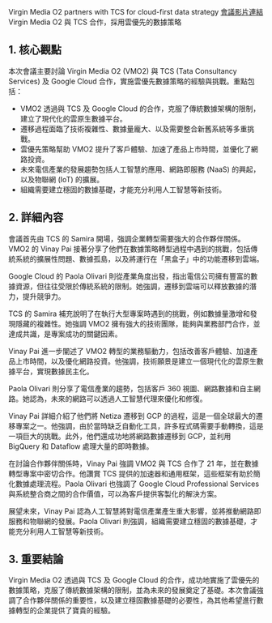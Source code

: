 Virgin Media O2 partners with TCS for cloud-first data strategy
[會議影片連結](https://www.youtube.com/watch?v=AprIsuZFWn0)
Virgin Media O2 與 TCS 合作，採用雲優先的數據策略

## 1. 核心觀點

本次會議主要討論 Virgin Media O2 (VMO2) 與 TCS (Tata Consultancy Services) 及 Google Cloud 合作，實施雲優先數據策略的經驗與挑戰。重點包括：

*   VMO2 透過與 TCS 及 Google Cloud 的合作，克服了傳統數據架構的限制，建立了現代化的雲原生數據平台。
*   遷移過程面臨了技術複雜性、數據量龐大、以及需要整合新舊系統等多重挑戰。
*   雲優先策略幫助 VMO2 提升了客戶體驗、加速了產品上市時間，並優化了網路投資。
*   未來電信產業的發展趨勢包括人工智慧的應用、網路即服務 (NaaS) 的興起，以及物聯網 (IoT) 的擴展。
*   組織需要建立穩固的數據基礎，才能充分利用人工智慧等新技術。

## 2. 詳細內容

會議首先由 TCS 的 Samira 開場，強調企業轉型需要強大的合作夥伴關係。VMO2 的 Vinay Pai 接著分享了他們在數據策略轉型過程中遇到的挑戰，包括傳統系統的擴展性問題、數據孤島，以及將運行在「黑盒子」中的功能遷移到雲端。

Google Cloud 的 Paola Olivari 則從產業角度出發，指出電信公司擁有豐富的數據資源，但往往受限於傳統系統的限制。她強調，遷移到雲端可以釋放數據的潛力，提升競爭力。

TCS 的 Samira 補充說明了在執行大型專案時遇到的挑戰，例如數據量激增和發現隱藏的複雜性。她強調 VMO2 擁有強大的技術團隊，能夠與業務部門合作，並達成共識，是專案成功的關鍵因素。

Vinay Pai 進一步闡述了 VMO2 轉型的業務驅動力，包括改善客戶體驗、加速產品上市時間，以及優化網路投資。他強調，技術願景是建立一個現代化的雲原生數據平台，實現數據民主化。

Paola Olivari 則分享了電信產業的趨勢，包括客戶 360 視圖、網路數據和自主網路。她認為，未來的網路可以透過人工智慧代理來優化和修復。

Vinay Pai 詳細介紹了他們將 Netiza 遷移到 GCP 的過程，這是一個全球最大的遷移專案之一。他強調，由於當時缺乏自動化工具，許多程式碼需要手動轉換，這是一項巨大的挑戰。此外，他們還成功地將網路數據遷移到 GCP，並利用 BigQuery 和 Dataflow 處理大量的即時數據。

在討論合作夥伴關係時，Vinay Pai 強調 VMO2 與 TCS 合作了 21 年，並在數據轉型專案中密切合作。他讚賞 TCS 提供的加速器和通用框架，這些框架有助於簡化數據處理流程。Paola Olivari 也強調了 Google Cloud Professional Services 與系統整合商之間的合作價值，可以為客戶提供客製化的解決方案。

展望未來，Vinay Pai 認為人工智慧將對電信產業產生重大影響，並將推動網路即服務和物聯網的發展。Paola Olivari 則強調，組織需要建立穩固的數據基礎，才能充分利用人工智慧等新技術。

## 3. 重要結論

Virgin Media O2 透過與 TCS 及 Google Cloud 的合作，成功地實施了雲優先的數據策略，克服了傳統數據架構的限制，並為未來的發展奠定了基礎。本次會議強調了合作夥伴關係的重要性，以及建立穩固數據基礎的必要性，為其他希望進行數據轉型的企業提供了寶貴的經驗。
